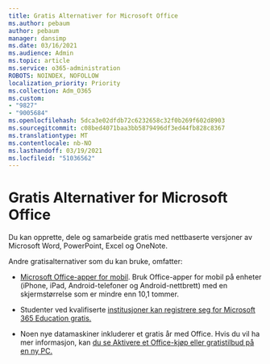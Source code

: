 ```yaml
---
title: Gratis Alternativer for Microsoft Office
ms.author: pebaum
author: pebaum
manager: dansimp
ms.date: 03/16/2021
ms.audience: Admin
ms.topic: article
ms.service: o365-administration
ROBOTS: NOINDEX, NOFOLLOW
localization_priority: Priority
ms.collection: Adm_O365
ms.custom:
- "9827"
- "9005684"
ms.openlocfilehash: 5dca3e02dfdb72c6232658c32f0b269f602d8903
ms.sourcegitcommit: c08bed4071baa3bb5879496df3ed44fb828c8367
ms.translationtype: MT
ms.contentlocale: nb-NO
ms.lasthandoff: 03/19/2021
ms.locfileid: "51036562"
---
```

# <a name="free-microsoft-office-options"></a>Gratis Alternativer for Microsoft Office

Du kan opprette, dele og samarbeide gratis med nettbaserte versjoner av Microsoft Word, PowerPoint, Excel og OneNote.

Andre gratisalternativer som du kan bruke, omfatter:

- [Microsoft Office-apper for mobil](https://products.office.com/mobile/office?wt.mc_id=Cons_Office_Chatbot). Bruk Office-apper for mobil på enheter (iPhone, iPad, Android-telefoner og Android-nettbrett) med en skjermstørrelse som er mindre enn 10,1 tommer.

- Studenter ved kvalifiserte [institusjoner kan registrere seg for Microsoft 365 Education gratis.](https://www.microsoft.com/education/products/office?wt.mc_id=Cons_Office_Chatbot)

- Noen nye datamaskiner inkluderer et gratis år med Office. Hvis du vil ha mer informasjon, kan [du se Aktivere et Office-kjøp eller gratistilbud på en ny PC.](https://support.office.com/article/89881633-0b26-4ca8-816b-93f347bd92c0?wt.mc_id=Cons_Office_Chatbot)